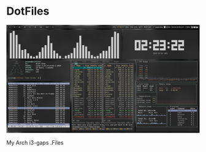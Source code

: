 # DotFiles

![alt text](https://raw.githubusercontent.com/Im-Nameless/DotFiles/master/2018-10-20_02-23-22.png)

My Arch i3-gaps .Files

